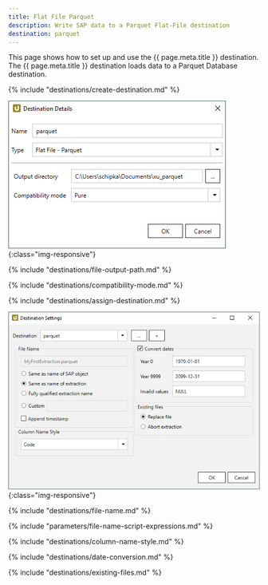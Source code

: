 ```yaml
---
title: Flat File Parquet
description: Write SAP data to a Parquet Flat-File destination
destination: parquet
---
```


This page shows how to set up and use the {{ page.meta.title }} destination. 
The {{ page.meta.title }} destination loads data to a Parquet Database destination. 

{% include "destinations/create-destination.md" %}

![Destination-Details](../../assets/images/xu/documentation/destinations/flat-file-parquet/destination-details.png){:class="img-responsive"}

{% include "destinations/file-output-path.md" %}

{% include "destinations/compatibility-mode.md" %}

{% include "destinations/assign-destination.md" %}

![Destination-settings](../../assets/images/xu/documentation/destinations/flat-file-parquet/destination-settings.png){:class="img-responsive"}

{% include "destinations/file-name.md" %}

{% include "parameters/file-name-script-expressions.md" %}

{% include "destinations/column-name-style.md" %}

{% include "destinations/date-conversion.md" %}
 
{% include "destinations/existing-files.md" %}

